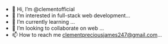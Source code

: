 - 👋 Hi, I’m @clementofficial
- 👀 I’m interested in full-stack web development...
- 🌱 I’m currently learning ...
- 💞️ I’m looking to collaborate on web ...
- 📫 How to reach me clementpreciousjames247@gmail.com...

<!---
clementofficial/clementofficial is a ✨ special ✨ repository because its `README.md` (this file) appears on your GitHub profile.
You can click the Preview link to take a look at your changes.
--->
